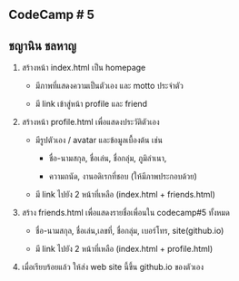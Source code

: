 ## CodeCamp # 5

## ชญานิน ชลหาญ

1. สร้างหน้า index.html เป็น homepage

   - มีภาพที่แสดงความเป็นตัวเอง และ motto ประจำตัว

   - มี link เข้าสู่หน้า profile และ friend

2. สร้างหน้า profile.html เพื่อแสดงประวัติตัวเอง

   - มีรูปตัวเอง / avatar และข้อมูลเบื้องต้น เช่น

     - ชื่อ-นามสกุล,​ ชื่อเล่น, ชื่อกลุ่ม,​ ภูมิลำเนา,

     - ความถนัด, งานอดิเรกที่ชอบ (ให้มีภาพประกอบด้วย)

   - มี link ไปยัง 2 หน้าที่เหลือ (index.html + friends.html)

3. สร้าง friends.html เพื่อแสดงรายชื่อเพื่อนใน codecamp#5 ทั้งหมด

   - ชื่อ-นามสกุล,​ ชื่อเล่น,เลขที่, ชื่อกลุ่ม,​ เบอร์โทร, site(github.io)

   - มี link ไปยัง 2 หน้าที่เหลือ (index.html + profile.html)

4. เมื่อเรียบร้อยแล้ว ให้ส่ง web site นี้ขึ้น github.io ของตัวเอง
